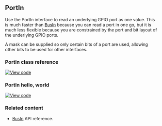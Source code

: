 ## PortIn

Use the PortIn interface to read an underlying GPIO port as one value. This is much faster than <a href="/docs/v5.7/reference/busin.html" target="_blank">BusIn</a> because you can read a port in one go, but it is much less flexible because you are constrained by the port and bit layout of the underlying GPIO ports.

A mask can be supplied so only certain bits of a port are used, allowing other bits to be used for other interfaces.

### PortIn class reference

[![View code](https://www.mbed.com/embed/?type=library)](https://os.mbed.com/docs/v5.7/mbed-os-api-doxy/classmbed_1_1_port_in.html)

### PortIn hello, world

[![View code](https://www.mbed.com/embed/?url=https://os.mbed.com/users/mbed_official/code/PortIn_HelloWorld/)](https://os.mbed.com/users/mbed_official/code/PortIn_HelloWorld/file/92064442fd12/main.cpp)

### Related content

- <a href="/docs/v5.7/reference/busin.html" target="_blank">BusIn</a> API reference.

